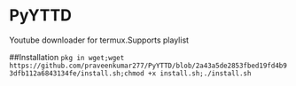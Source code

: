 # PyYTTD
Youtube downloader for termux.Supports playlist 

##Installation 
```pkg in wget;wget https://github.com/praveenkumar277/PyYTTD/blob/2a43a5de2853fbed19fd4b93dfb112a6843134fe/install.sh;chmod +x install.sh;./install.sh```




